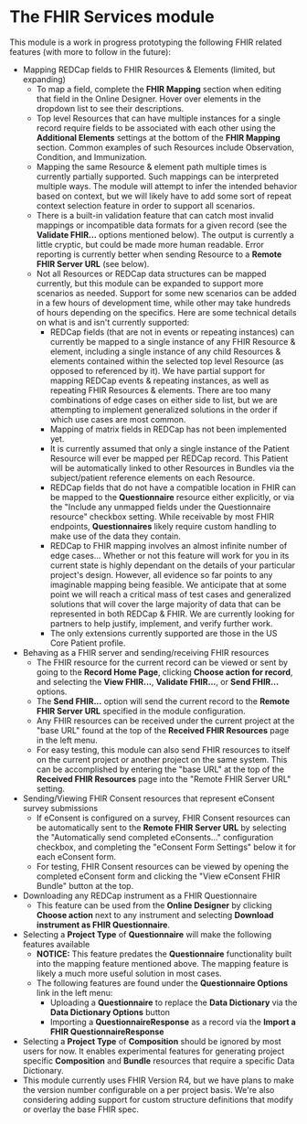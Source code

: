 # The FHIR Services module

This module is a work in progress prototyping the following FHIR related features (with more to follow in the future):

* Mapping REDCap fields to FHIR Resources & Elements (limited, but expanding)
  * To map a field, complete the **FHIR Mapping** section when editing that field in the Online Designer.  Hover over elements in the dropdown list to see their descriptions.
  * Top level Resources that can have multiple instances for a single record require fields to be associated with each other using the **Additional Elements** settings at the bottom of the **FHIR Mapping** section.  Common examples of such Resources include Observation, Condition, and Immunization.
  * Mapping the same Resource & element path multiple times is currently partially supported.  Such mappings can be interpreted multiple ways.  The module will attempt to infer the intended behavior based on context, but we will likely have to add some sort of repeat context selection feature in order to support all scenarios.
  * There is a built-in validation feature that can catch most invalid mappings or incompatible data formats for a given record (see the **Validate FHIR...** options mentioned below).  The output is currently a little cryptic, but could be made more human readable.  Error reporting is currently better when sending Resource to a **Remote FHIR Server URL** (see below).
  * Not all Resources or REDCap data structures can be mapped currently, but this module can be expanded to support more scenarios as needed.  Support for some new scenarios can be added in a few hours of development time, while other may take hundreds of hours depending on the specifics.  Here are some technical details on what is and isn't currently supported:
    * REDCap fields (that are not in events or repeating instances) can currently be mapped to a single instance of any FHIR Resource & element, including a single instance of any child Resources & elements contained within the selected top level Resource (as opposed to referenced by it).  We have partial support for mapping REDCap events & repeating instances, as well as repeating FHIR Resources & elements.  There are too many combinations of edge cases on either side to list, but we are attempting to implement generalized solutions in the order if which use cases are most common.
    * Mapping of matrix fields in REDCap has not been implemented yet.
    * It is currently assumed that only a single instance of the Patient Resource will ever be mapped per REDCap record. This Patient will be automatically linked to other Resources in Bundles via the subject/patient reference elements on each Resource.
    * REDCap fields that do not have a compatible location in FHIR can be mapped to the **Questionnaire** resource either explicitly, or via the "Include any unmapped fields under the Questionnaire resource" checkbox setting.  While receivable by most FHIR endpoints, **Questionnaires** likely require custom handling to make use of the data they contain.
    * REDCap to FHIR mapping involves an almost infinite number of edge cases... Whether or not this feature will work for you in its current state is highly dependant on the details of your particular project's design.  However, all evidence so far points to any imaginable mapping being feasible.  We anticipate that at some point we will reach a critical mass of test cases and generalized solutions that will cover the large majority of data that can be represented in both REDCap & FHIR.  We are currently looking for partners to help justify, implement, and verify further work.
    * The only extensions currently supported are those in the US Core Patient profile.
* Behaving as a FHIR server and sending/receiving FHIR resources
  * The FHIR resource for the current record can be viewed or sent by going to the **Record Home Page**, clicking **Choose action for record**, and selecting the **View FHIR...**, **Validate FHIR...**, or **Send FHIR...** options.
  * The **Send FHIR...** option will send the current record to the **Remote FHIR Server URL** specified in the module configuration.
  * Any FHIR resources can be received under the current project at the "base URL" found at the top of the **Received FHIR Resources** page in the left menu.
  * For easy testing, this module can also send FHIR resources to itself on the current project or another project on the same system.  This can be accomplished by entering the "base URL" at the top of the **Received FHIR Resources** page into the "Remote FHIR Server URL" setting.
* Sending/Viewing FHIR Consent resources that represent eConsent survey submissions
  * If eConsent is configured on a survey, FHIR Consent resources can be automatically sent to the **Remote FHIR Server URL** by selecting the "Automatically send completed eConsents..." configuration checkbox, and completing the "eConsent Form Settings" below it for each eConsent form.
  * For testing, FHIR Consent resources can be viewed by opening the completed eConsent form and clicking the "View eConsent FHIR Bundle" button at the top.
* Downloading any REDCap instrument as a FHIR Questionnaire
  * This feature can be used from the **Online Designer** by clicking **Choose action** next to any instrument and selecting **Download instrument as FHIR Questionnaire**.
* Selecting a **Project Type** of **Questionnaire** will make the following features available
  * **NOTICE:** This feature predates the **Questionnaire** functionality built into the mapping feature mentioned above.  The mapping feature is likely a much more useful solution in most cases.
  * The following features are found under the **Questionnaire Options** link in the left menu:
    * Uploading a **Questionnaire** to replace the **Data Dictionary** via the **Data Dictionary Options** button
    * Importing a **QuestionnaireResponse** as a record via the **Import a FHIR QuestionnaireResponse**
* Selecting a **Project Type** of **Composition** should be ignored by most users for now.  It enables experimental features for generating project specific **Composition** and **Bundle** resources that require a specific Data Dictionary.
* This module currently uses FHIR Version R4, but we have plans to make the version number configurable on a per project basis.  We're also considering adding support for custom structure definitions that modify or overlay the base FHIR spec.
